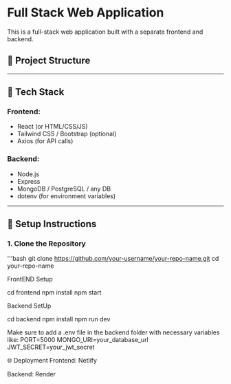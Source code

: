 # Full Stack Web Application

This is a full-stack web application built with a separate frontend and backend.

## 📁 Project Structure


---

## 🚀 Tech Stack

### Frontend:
- React (or HTML/CSS/JS)
- Tailwind CSS / Bootstrap (optional)
- Axios (for API calls)

### Backend:
- Node.js
- Express
- MongoDB / PostgreSQL / any DB
- dotenv (for environment variables)

---

## 🔧 Setup Instructions

### 1. Clone the Repository

'''bash
git clone https://github.com/your-username/your-repo-name.git
cd your-repo-name

FrontEND Setup

cd frontend
npm install
npm start

Backend SetUp

cd backend
npm install
npm run dev


Make sure to add a .env file in the backend folder with necessary variables like:
PORT=5000
MONGO_URI=your_database_url
JWT_SECRET=your_jwt_secret


🌐 Deployment
Frontend: Netlify

Backend: Render




